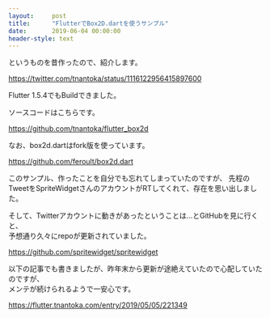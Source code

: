 ```yaml
---
layout:     post
title:      "FlutterでBox2D.dartを使うサンプル"
date:       2019-06-04 00:00:00
header-style: text
---
```

というものを昔作ったので、紹介します。

<https://twitter.com/tnantoka/status/1116122956415897600>

Flutter 1.5.4でもBuildできました。

ソースコードはこちらです。

<https://github.com/tnantoka/flutter_box2d>

なお、box2d.dartはfork版を使っています。

<https://github.com/feroult/box2d.dart>

このサンプル、作ったことを自分でも忘れてしまっていたのですが、
先程のTweetをSpriteWidgetさんのアカウントがRTしてくれて、存在を思い出しました。

そして、Twitterアカウントに動きがあったということは…とGitHubを見に行くと、  
予想通り久々にrepoが更新されていました。

<https://github.com/spritewidget/spritewidget>

以下の記事でも書きましたが、昨年末から更新が途絶えていたので心配していたのですが、  
メンテが続けられるようで一安心です。

<https://flutter.tnantoka.com/entry/2019/05/05/221349>




